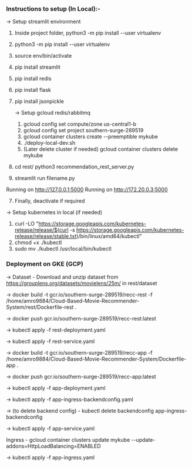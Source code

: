 ### Instructions to setup (In Local):- 

-> Setup streamlit environment

1. Inside project folder, python3 -m pip install --user virtualenv

2. python3 -m pip install --user virtualenv

3. source env/bin/activate

4. pip install streamlit

5. pip install redis

6. pip install flask

7. pip install jsonpickle

    -> Setup gcloud redis/rabbitmq

    1. gcloud config set compute/zone us-central1-b
    2. gcloud config set project southern-surge-289519
    3. gcloud container clusters create --preemptible mykube
    4. ./deploy-local-dev.sh
    5. (Later delete cluster if needed) gcloud container clusters delete mykube

8. cd rest/ python3 recommendation_rest_server.py

9. streamlit run filename.py

 Running on http://127.0.0.1:5000
 Running on http://172.20.0.3:5000

7. Finally, deactivate if required


-> Setup kubernetes in local (if needed)

1. curl -LO "https://storage.googleapis.com/kubernetes-release/release/$(curl -s https://storage.googleapis.com/kubernetes-release/release/stable.txt)/bin/linux/amd64/kubectl"
2. chmod +x ./kubectl
3. sudo mv ./kubectl /usr/local/bin/kubectl


### Deployment on GKE (GCP)

-> Dataset - Download and unzip dataset from https://grouplens.org/datasets/movielens/25m/ in rest/dataset

-> docker build -t gcr.io/southern-surge-289519/recc-rest -f /home/amro9884/Cloud-Based-Movie-Recommender-System/rest/Dockerfile-rest .

-> docker push gcr.io/southern-surge-289519/recc-rest:latest

-> kubectl apply -f rest-deployment.yaml

-> kubectl apply -f rest-service.yaml

-> docker build -t gcr.io/southern-surge-289519/recc-app -f /home/amro9884/Cloud-Based-Movie-Recommender-System/Dockerfile-app .

-> docker push gcr.io/southern-surge-289519/recc-app:latest

-> kubectl apply -f app-deployment.yaml

-> kubectl apply -f app-ingress-backendconfig.yaml

-> (to delete backend config) - kubectl delete backendconfig app-ingress-backendconfig

-> kubectl apply -f app-service.yaml

Ingress - gcloud container clusters update mykube --update-addons=HttpLoadBalancing=ENABLED

-> kubectl apply -f app-ingress.yaml


